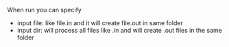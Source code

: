 When run you can specify
- input file: like file.in and it will create file.out in same folder
- input dir: will process all files like .in and will create .out files in the same folder
